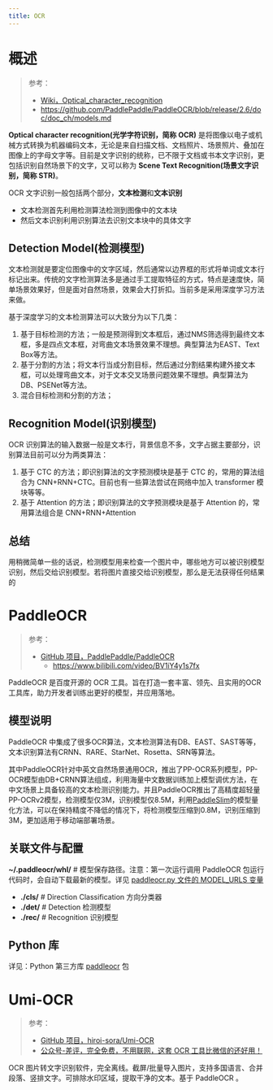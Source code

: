```yaml
---
title: OCR
---
```


# 概述

> 参考：
> - [Wiki，Optical_character_recognition](https://en.wikipedia.org/wiki/Optical_character_recognition)
> - https://github.com/PaddlePaddle/PaddleOCR/blob/release/2.6/doc/doc_ch/models.md

**Optical character recognition(光学字符识别，简称 OCR)** 是将图像以电子或机械方式转换为机器编码文本，无论是来自扫描文档、文档照片、场景照片、叠加在图像上的字母文字等。目前是文字识别的统称，已不限于文档或书本文字识别，更包括识别自然场景下的文字，又可以称为 **Scene Text Recognition(场景文字识别，简称 STR)**。

OCR 文字识别一般包括两个部分，**文本检测**和**文本识别**

- 文本检测首先利用检测算法检测到图像中的文本块
- 然后文本识别利用识别算法去识别文本块中的具体文字

## Detection Model(检测模型)

文本检测就是要定位图像中的文字区域，然后通常以边界框的形式将单词或文本行标记出来。传统的文字检测算法多是通过手工提取特征的方式，特点是速度快，简单场景效果好，但是面对自然场景，效果会大打折扣。当前多是采用深度学习方法来做。

基于深度学习的文本检测算法可以大致分为以下几类：

1.  基于目标检测的方法；一般是预测得到文本框后，通过NMS筛选得到最终文本框，多是四点文本框，对弯曲文本场景效果不理想。典型算法为EAST、Text Box等方法。
2.  基于分割的方法；将文本行当成分割目标，然后通过分割结果构建外接文本框，可以处理弯曲文本，对于文本交叉场景问题效果不理想。典型算法为DB、PSENet等方法。
3.  混合目标检测和分割的方法；

## Recognition Model(识别模型)

OCR 识别算法的输入数据一般是文本行，背景信息不多，文字占据主要部分，识别算法目前可以分为两类算法：

1.  基于 CTC 的方法；即识别算法的文字预测模块是基于 CTC 的，常用的算法组合为 CNN+RNN+CTC。目前也有一些算法尝试在网络中加入 transformer 模块等等。
2.  基于 Attention 的方法；即识别算法的文字预测模块是基于 Attention 的，常用算法组合是 CNN+RNN+Attention

## 总结

用稍微简单一些的话说，检测模型用来检查一个图片中，哪些地方可以被识别模型识别，然后交给识别模型。若将图片直接交给识别模型，那么是无法获得任何结果的

# PaddleOCR

> 参考：
> - [GitHub 项目，PaddlePaddle/PaddleOCR](https://github.com/PaddlePaddle/PaddleOCR)
>     - <https://www.bilibili.com/video/BV1iY4y1s7fx>

PaddleOCR 是百度开源的 OCR 工具。旨在打造一套丰富、领先、且实用的OCR工具库，助力开发者训练出更好的模型，并应用落地。

## 模型说明

PaddleOCR 中集成了很多OCR算法，文本检测算法有DB、EAST、SAST等等，文本识别算法有CRNN、RARE、StarNet、Rosetta、SRN等算法。

其中PaddleOCR针对中英文自然场景通用OCR，推出了PP-OCR系列模型，PP-OCR模型由DB+CRNN算法组成，利用海量中文数据训练加上模型调优方法，在中文场景上具备较高的文本检测识别能力。并且PaddleOCR推出了高精度超轻量PP-OCRv2模型，检测模型仅3M，识别模型仅8.5M，利用[PaddleSlim](https://github.com/PaddlePaddle/PaddleSlim)的模型量化方法，可以在保持精度不降低的情况下，将检测模型压缩到0.8M，识别压缩到3M，更加适用于移动端部署场景。


## 关联文件与配置

**~/.paddleocr/whl/** # 模型保存路径。注意：第一次运行调用 PaddleOCR 包运行代码时，会自动下载最新的模型。详见 [paddleocr.py 文件的 MODEL_URLS 变量](https://github.com/PaddlePaddle/PaddleOCR/blob/release/2.6/paddleocr.py#L58)

- **./cls/** # Direction Classification 方向分类器
- **./det/** # Detection 检测模型
- **./rec/** # Recognition 识别模型

## Python 库

详见：Python 第三方库 [paddleocr](/docs/2.编程/高级编程语言/Python/Python%20第三方库/图像处理/paddleocr.md) 包 

# Umi-OCR

> 参考：
> - [GitHub 项目，hiroi-sora/Umi-OCR](https://github.com/hiroi-sora/Umi-OCR)
> - [公众号-差评，完全免费，不用联网，这套 OCR 工具比微信的还好用！](https://mp.weixin.qq.com/s/lkoBOAYCdIY8F2Y6FCR-7w)

OCR 图片转文字识别软件，完全离线。截屏/批量导入图片，支持多国语言、合并段落、竖排文字。可排除水印区域，提取干净的文本。基于 PaddleOCR 。
